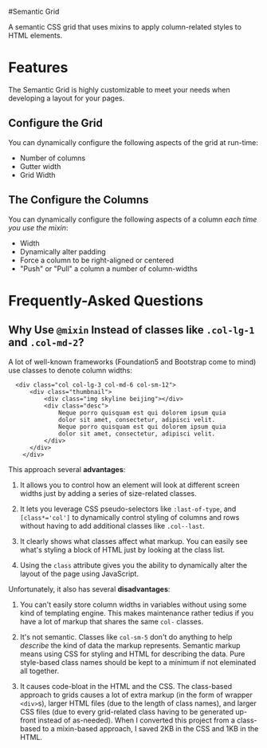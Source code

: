 #Semantic Grid

A semantic CSS grid that uses mixins to apply column-related styles to HTML elements.

# Features
The Semantic Grid is highly customizable to meet your needs when developing a
layout for your pages.

## Configure the Grid
You can dynamically configure the following aspects of the grid at run-time:
  - Number of columns
  - Gutter width
  - Grid Width

## The Configure the Columns
  You can dynamically configure the following aspects of a column _each time you use the mixin_:
  - Width
  - Dynamically alter padding
  - Force a column to be right-aligned or centered
  - "Push" or "Pull" a column a number of column-widths

# Frequently-Asked Questions
## Why Use ``@mixin`` Instead of classes like ``.col-lg-1`` and ``.col-md-2``?

A lot of well-known frameworks (Foundation5 and Bootstrap come to mind) use classes to denote column widths:

```
  <div class="col col-lg-3 col-md-6 col-sm-12">
      <div class="thumbnail">
          <div class="img skyline beijing"></div>
          <div class="desc">
              Neque porro quisquam est qui dolorem ipsum quia
              dolor sit amet, consectetur, adipisci velit.
              Neque porro quisquam est qui dolorem ipsum quia
              dolor sit amet, consectetur, adipisci velit.
          </div>
      </div>
    </div>
```

This approach several __advantages__:

1. It allows you to control how an element will look at different screen widths just by adding a series of size-related classes.

2. It lets you leverage CSS pseudo-selectors like ``:last-of-type``, and ``[class*='col']`` to dynamically control styling of columns and rows without having to add additional classes like ``.col--last``.

3. It clearly shows what classes affect what markup. You can easily see what's styling a block of HTML just by looking at the class list.

4. Using the ``class`` attribute gives you the ability to dynamically alter the layout of the page using JavaScript.

Unfortunately, it also has several __disadvantages__:

1. You can't easily store column widths in variables without using some kind of templating engine. This makes maintenance rather tedius if you have a lot of markup that shares the same ``col-`` classes.

2. It's not semantic. Classes like ``col-sm-5`` don't do anything to help _describe_ the kind of data the markup represents. Semantic markup means using CSS for styling and HTML for describing the data. Pure style-based class names should be kept to a minimum if not eleminated all together.

3. It causes code-bloat in the HTML and the CSS. The class-based approach to grids causes a lot of extra markup (in the form of wrapper ``<div>``s), larger HTML files (due to the length of class names), and larger CSS files (due to every grid-related class having to be generated up-front instead of as-needed). When I converted this project from a class-based to a mixin-based approach, I saved 2KB in the CSS and 1KB in the HTML.
